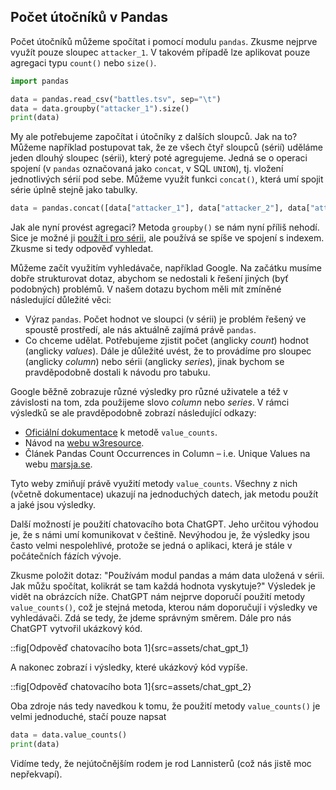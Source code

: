 ## Počet útočníků v Pandas

Počet útočníků můžeme spočítat i pomocí modulu `pandas`. Zkusme nejprve využít pouze sloupec `attacker_1`. V takovém případě lze aplikovat pouze agregaci typu `count()` nebo `size()`.

```py
import pandas

data = pandas.read_csv("battles.tsv", sep="\t")
data = data.groupby("attacker_1").size()
print(data)
```

My ale potřebujeme započítat i útočníky z dalších sloupců. Jak na to? Můžeme například postupovat tak, že ze všech čtyř sloupců (sérií) uděláme jeden dlouhý sloupec (sérii), který poté agregujeme. Jedná se o operaci spojení (v `pandas` označovaná jako `concat`, v SQL `UNION`), tj. vložení jednotlivých sérií pod sebe. Můžeme využít funkci `concat()`, která umí spojit série úplně stejně jako tabulky.

```py
data = pandas.concat([data["attacker_1"], data["attacker_2"], data["attacker_3"], data["attacker_4"]])
```

Jak ale nyní provést agregaci? Metoda `groupby()` se nám nyní příliš nehodí. Sice je možné ji [použít i pro sérii](https://pandas.pydata.org/docs/reference/api/pandas.Series.groupby.html), ale používá se spíše ve spojení s indexem. Zkusme si tedy odpověď vyhledat.

Můžeme začít využitím vyhledávače, například Google. Na začátku musíme dobře strukturovat dotaz, abychom se nedostali k řešení jiných (byť podobných) problémů. V našem dotazu bychom měli mít zmíněné následující důležité věci:

- Výraz `pandas`. Počet hodnot ve sloupci (v sérii) je problém řešený ve spoustě prostředí, ale nás aktuálně zajímá právě `pandas`.
- Co chceme udělat. Potřebujeme zjistit počet (anglicky *count*) hodnot (anglicky *values*). Dále je důležité uvést, že to provádíme pro sloupec (anglicky *column*) nebo sérii (anglicky *series*), jinak bychom se pravděpodobně dostali k návodu pro tabuku.

Google běžně zobrazuje různé výsledky pro různé uživatele a též v závislosti na tom, zda použijeme slovo *column* nebo *series*. V rámci výsledků se ale pravděpodobně zobrazí následující odkazy:

- [Oficiální dokumentace](https://pandas.pydata.org/docs/reference/api/pandas.Series.value_counts.html) k metodě `value_counts`.
- Návod na [webu w3resource](https://www.w3resource.com/pandas/series/series-value_counts.php#:~:text=The%20value_counts()%20function%20is,Excludes%20NA%20values%20by%20default.).
- Článek Pandas Count Occurrences in Column – i.e. Unique Values na webu [marsja.se](https://www.marsja.se/pandas-count-occurrences-in-column-unique-values/).

Tyto weby zmiňují právě využití metody `value_counts`. Všechny z nich (včetně dokumentace) ukazují na jednoduchých datech, jak metodu použít a jaké jsou výsledky.

Další možností je použití chatovacího bota ChatGPT. Jeho určitou výhodou je, že s námi umí komunikovat v češtině. Nevýhodou je, že výsledky jsou často velmi nespolehlivé, protože se jedná o aplikaci, která je stále v počátečních fázích vývoje. 

Zkusme položit dotaz: "Používám modul pandas a mám data uložená v sérii. Jak můžu spočítat, kolikrát se tam každá hodnota vyskytuje?" Výsledek je vidět na obrázcích níže. ChatGPT nám nejprve doporučí použití metody `value_counts()`, což je stejná metoda, kterou nám doporučují i výsledky ve vyhledávači. Zdá se tedy, že jdeme správným směrem. Dále pro nás ChatGPT vytvořil ukázkový kód.

::fig[Odpověď chatovacího bota 1]{src=assets/chat_gpt_1}

A nakonec zobrazí i výsledky, které ukázkový kód vypíše.

::fig[Odpověď chatovacího bota 1]{src=assets/chat_gpt_2}

Oba zdroje nás tedy navedkou k tomu, že použití metody `value_counts()` je velmi jednoduché, stačí pouze napsat

```py
data = data.value_counts()
print(data)
```

Vidíme tedy, že nejútočnějším rodem je rod Lannisterů (což nás jistě moc nepřekvapí).
